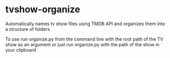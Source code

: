 # tvshow-organize
Automatically names tv show files using TMDB API and organizes them into a structure of folders

To use run organize.py from the command line with the root path of the TV show as an argument or just run organize.py with the path of the show in your clipboard
